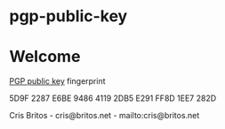 # pgp-public-key

<h1>Welcome</h1>

<p>
<a href="/crisbritos.asc" download>PGP public key</a> fingerprint </p>

<p>
5D9F 2287 E6BE 9486 4119  2DB5 E291 FF8D 1EE7 282D
</p>

<p>Cris Britos - cris@britos.net - mailto:cris@britos.net </p>
  
</body>
</html>
